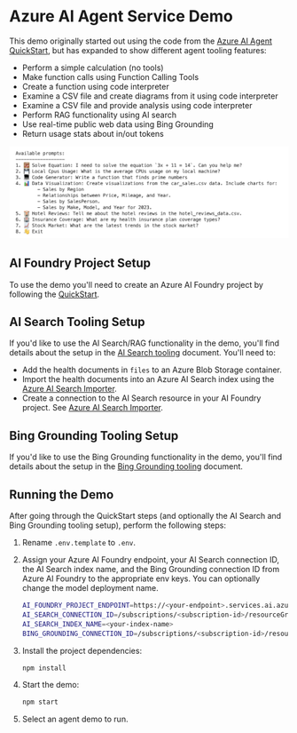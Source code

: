 # Azure AI Agent Service Demo

This demo originally started out using the code from the [Azure AI Agent QuickStart](https://learn.microsoft.com/azure/ai-services/agents/quickstart), but has expanded to show different agent tooling features:

- Perform a simple calculation (no tools)
- Make function calls using Function Calling Tools
- Create a function using code interpreter
- Examine a CSV file and create diagrams from it using code interpreter
- Examine a CSV file and provide analysis using code interpreter
- Perform RAG functionality using AI search
- Use real-time public web data using Bing Grounding
- Return usage stats about in/out tokens

![Demo Prompts](./images/prompts.png)

## AI Foundry Project Setup

To use the demo you'll need to create an Azure AI Foundry project by following the [QuickStart](https://learn.microsoft.com/azure/ai-services/agents/quickstart?pivots=programming-language-javascript). 

## AI Search Tooling Setup

If you'd like to use the AI Search/RAG functionality in the demo, you'll find details about the setup in the [AI Search tooling](https://learn.microsoft.com/azure/ai-services/agents/how-to/tools/azure-ai-search?tabs=azurecli%2Cjavascript&pivots=code-examples) document. You'll need to:

- Add the health documents in `files` to an Azure Blob Storage container.
- Import the health documents into an Azure AI Search index using the [Azure AI Search Importer](https://learn.microsoft.com/en-us/azure/search/search-get-started-portal-import-vectors).
- Create a connection to the AI Search resource in your AI Foundry project. See [Azure AI Search Importer](https://learn.microsoft.com/azure/ai-services/agents/how-to/tools/azure-ai-search?tabs=azurecli%2Cjavascript&pivots=code-examples#import-documents-into-an-index).

## Bing Grounding Tooling Setup

If you'd like to use the Bing Grounding functionality in the demo, you'll find details about the setup in the [Bing Grounding tooling](https://learn.microsoft.com/azure/ai-services/agents/how-to/tools/bing-grounding?tabs=azurecli%2Cjavascript&pivots=code-examples) document.

## Running the Demo

After going through the QuickStart steps (and optionally the AI Search and Bing Grounding tooling setup), perform the following steps:

1. Rename `.env.template` to `.env`.

1. Assign your Azure AI Foundry endpoint, your AI Search connection ID, the AI Search index name, and the Bing Grounding connection ID from Azure AI Foundry to the appropriate env keys. You can optionally change the model deployment name.

    ```bash
    AI_FOUNDRY_PROJECT_ENDPOINT=https://<your-endpoint>.services.ai.azure.com/api/projects/<your-project>
    AI_SEARCH_CONNECTION_ID=/subscriptions/<subscription-id>/resourceGroups/<resource-group>/providers/Microsoft.CognitiveServices/accounts/<account-name>/projects/<project-name>/connections/<connection-name>
    AI_SEARCH_INDEX_NAME=<your-index-name>
    BING_GROUNDING_CONNECTION_ID=/subscriptions/<subscription-id>/resourceGroups/<resource-group>/providers/Microsoft.CognitiveServices/accounts/<account-name>/projects/<project-name>/connections/<connection-name>
    ```

1. Install the project dependencies:

    ```bash
    npm install
    ```

1. Start the demo:
    ```bash
    npm start
    ```

1. Select an agent demo to run.

